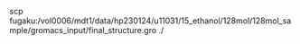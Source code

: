 scp fugaku:/vol0006/mdt1/data/hp230124/u11031/15_ethanol/128mol/128mol_sample/gromacs_input/final_structure.gro ./
